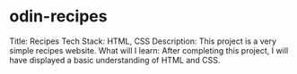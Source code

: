 # odin-recipes
Title: 
    Recipes
Tech Stack: 
    HTML, CSS
Description:
    This project is a very simple recipes website. 
What will I learn:
    After completing this project, I will have displayed a basic understanding of HTML and CSS.
